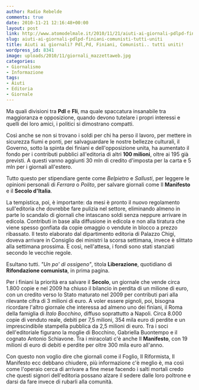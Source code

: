 ```yaml
---
author: Radio Rebelde
comments: true
date: 2010-11-21 12:16:48+00:00
layout: post
link: http://www.atomodelmale.it/2010/11/21/aiuti-ai-giornali-pdlpd-finiani-comunisti-tutti-uniti/
slug: aiuti-ai-giornali-pdlpd-finiani-comunisti-tutti-uniti
title: Aiuti ai giornali? Pdl,Pd, Finiani, Comunisti.. tutti uniti!
wordpress_id: 8341
image: uploads/2010/11/giornali_mazzettaweb.jpg
categories:
- Giornalismo
- Informazione
tags:
- Aiuti
- Editoria
- Giornale
---
```



Ma quali divisioni tra **Pdl** e **Fli**, ma quale spaccatura insanabile tra maggioranza e opposizione, quando devono tutelare i propri interessi e quelli dei loro amici, i politici si dimostrano compatti.

Così anche se non si trovano i soldi per chi ha perso il lavoro, per mettere in sicurezza fiumi e ponti, per salvaguardare le nostre bellezze culturali, il Governo, sotto la spinta dei finiani e dell'opposizione unita, ha aumentato il fondo per i contributi pubblici all'editoria di altri **100 milioni**, oltre ai 195 già previsti. A questi vanno aggiunti 30 mln di credito d'imposta per la carta e 5 mln per i giornali all'estero.

Tutto questo per stipendiare gente come _Belpietro_ e _Sallusti_, per leggere le opinioni personali di _Ferrara_ o _Polito_, per salvare giornali come Il **Manifesto** e il **Secolo d'Italia**.

La tempistica, poi, è importante: da mesi è pronto il nuovo regolamento sull'editoria che dovrebbe fare pulizia nel settore, eliminando almeno in parte lo scandalo di giornali che intascano soldi senza neppure arrivare in edicola. Contributi in base alla diffusione in edicola e non alla tiratura che viene spesso gonfiata da copie omaggio o vendute in blocco a prezzo ribassato. Il testo elaborato dal dipartimento editoria di Palazzo Chigi, doveva arrivare in Consiglio dei ministri la scorsa settimana, invece è slittato alla settimana prossima. E così, nell'attesa, i fondi sono stati stanziati secondo le vecchie regole.

Esultano tutti. _"Un po' di ossigeno"_, titola **Liberazione**, quotidiano di **Rifondazione comunista**, in prima pagina.

Per i finiani la priorità era salvare il **Secolo**, un giornale che vende circa 1.800 copie e nel 2009 ha chiuso il bilancio in perdita di un milione di euro, con un credito verso lo Stato maturato nel 2009 per contributi pari alla rilevante cifra di 3 milioni di euro. A voler essere pignoli, poi, bisogna ricordare l'altro giornale che interessa ad almeno uno dei finiani, il Roma della famiglia di _Italo Bocchino_, diffuso soprattutto a Napoli. Circa 8.000 copie di venduto reale, debiti per 7,5 milioni, 354 mila euro di perdite e un imprescindibile stampella pubblica da 2,5 milioni di euro. Tra i soci dell'editoriale figurano la moglie di Bocchino, Gabriella Buontempo e il cognato Antonio Schiavone.
Tra i miracolati c'è anche Il **Manifesto**, con 19 milioni di euro di debiti e perdite per oltre 300 mila euro all'anno.

Con questo non voglio dire che giornali come il Foglio, Il Riformista, Il Manifesto ecc debbano chiudere, più informazione c'è meglio è, ma così come l'operaio cerca di arrivare a fine mese facendo i salti mortali credo che questi signori dell'editoria possano alzare il sedere dalle loro poltrone e darsi da fare invece di rubarli alla comunità.

